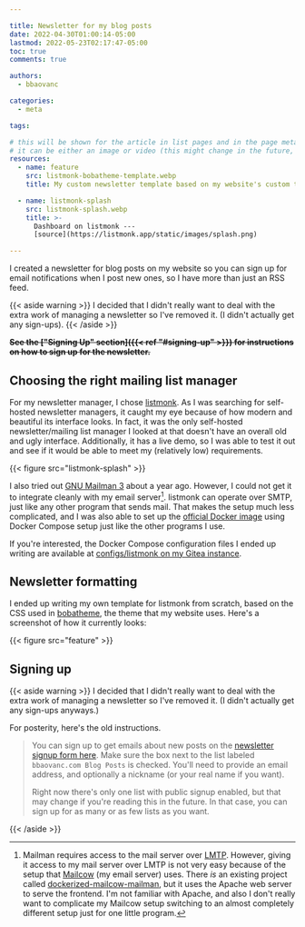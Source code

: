 ```yaml
---

title: Newsletter for my blog posts
date: 2022-04-30T01:00:14-05:00
lastmod: 2022-05-23T02:17:47-05:00
toc: true
comments: true

authors:
  - bbaovanc

categories:
  - meta

tags:

# this will be shown for the article in list pages and in the page metadata
# it can be either an image or video (this might change in the future, however)
resources:
  - name: feature
    src: listmonk-bobatheme-template.webp
    title: My custom newsletter template based on my website's custom theme.

  - name: listmonk-splash
    src: listmonk-splash.webp
    title: >-
      Dashboard on listmonk ---
      [source](https://listmonk.app/static/images/splash.png)

---
```


I created a newsletter for blog posts on my website so you can sign up for email
notifications when I post new ones, so I have more than just an RSS feed.

<!--more-->

{{< aside warning >}}
I decided that I didn't really want to deal with the extra work of managing a
newsletter so I've removed it. (I didn't actually get any sign-ups).
{{< /aside >}}

~~**See the ["Signing Up" section]({{< ref "#signing-up" >}}) for instructions
on how to sign up for the newsletter.**~~

## Choosing the right mailing list manager

For my newsletter manager, I chose [listmonk](https://listmonk.app/). As I was
searching for self-hosted newsletter managers, it caught my eye because of how
modern and beautiful its interface looks. In fact, it was the only self-hosted
newsletter/mailing list manager I looked at that doesn't have an overall old and
ugly interface. Additionally, it has a live demo, so I was able to test it out
and see if it would be able to meet my (relatively low) requirements.

{{< figure src="listmonk-splash" >}}

I also tried out [GNU Mailman 3](https://www.list.org/) about a year ago.
However, I could not get it to integrate cleanly with my email
server[^mailman-mailcow]. listmonk can operate over SMTP, just like any other
program that sends mail. That makes the setup much less complicated, and I was
also able to set up the [official Docker
image](https://listmonk.app/docs/installation/#docker) using Docker Compose
setup just like the other programs I use.

If you're interested, the Docker Compose configuration files I ended up writing
are available at [configs/listmonk on my Gitea
instance](https://git.bbaovanc.com/configs/listmonk).

## Newsletter formatting

I ended up writing my own template for listmonk from scratch, based on the CSS
used in [bobatheme](https://github.com/BBaoVanC/bobatheme), the theme that my
website uses. Here's a screenshot of how it currently looks:

{{< figure src="feature" >}}

## Signing up

{{< aside warning >}}
I decided that I didn't really want to deal with the extra work of managing a
newsletter so I've removed it. (I didn't actually get any sign-ups anyways.)

For posterity, here's the old instructions.

> You can sign up to get emails about new posts on the [newsletter signup form
> here](https://lists.bbaovanc.com/subscription/form). Make sure the box next to
> the list labeled `bbaovanc.com Blog Posts` is checked. You'll need to provide
> an email address, and optionally a nickname (or your real name if you want).
>
> Right now there's only one list with public signup enabled, but that may
> change if you're reading this in the future. In that case, you can sign up for
> as many or as few lists as you want.

{{< /aside >}}



[^mailman-mailcow]: Mailman requires access to the mail server over
  [LMTP](https://en.wikipedia.org/wiki/Local_Mail_Transfer_Protocol). However,
  giving it access to my mail server over LMTP is not very easy because of the
  setup that [Mailcow](https://mailcow.email) (my email server) uses. There *is*
  an existing project called
  [dockerized-mailcow-mailman](https://github.com/g4rf/dockerized-mailcow-mailman),
  but it uses the Apache web server to serve the frontend. I'm not familiar with
  Apache, and also I don't really want to complicate my Mailcow setup switching
  to an almost completely different setup just for one little program.

